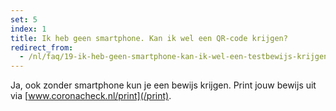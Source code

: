 ```yaml
---
set: 5
index: 1
title: Ik heb geen smartphone. Kan ik wel een QR-code krijgen?  
redirect_from: 
  - /nl/faq/19-ik-heb-geen-smartphone-kan-ik-wel-een-testbewijs-krijgen
---
```

Ja, ook zonder smartphone kun je een bewijs krijgen. Print jouw bewijs uit via [www.coronacheck.nl/print](/print).
